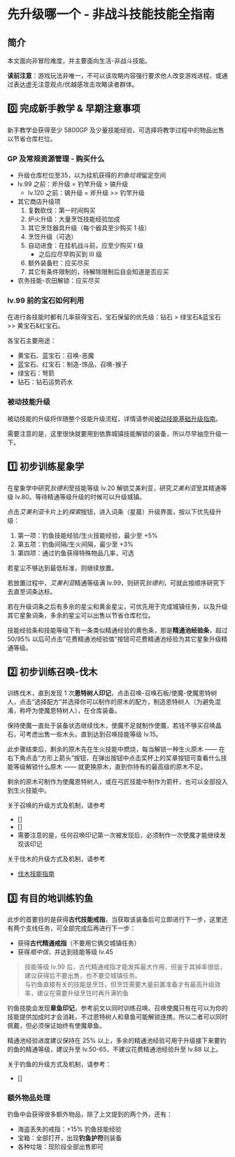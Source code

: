 # 先升级哪一个 - 非战斗技能技能全指南
## 简介
本文面向非冒险难度，并主要面向生活-非战斗技能。

**读前注意**：游戏玩法非唯一，不可以该攻略内容强行要求他人改变游戏进程，或通过表达虚无注意观点/优越感攻击攻略读者群体。

## :zero: 完成新手教学 & 早期注意事项
新手教学会获得至少 5800GP 及少量技能经验，可选择将教学过程中的物品出售以节省仓库栏位。

### GP 及常规资源管理 - 购买什么
* 升级仓库栏位至35，以为挂机获得的*钓鱼垃圾*留足空间
* lv.99 之前：斧升级 = 钓竿升级 > 镐升级
    + lv.120 之前：镐升级 = 斧升级 >> 钓竿升级
* 其它商店升级项
    1. 复数砍伐：第一时间购买
    2. 炉火升级：大量烹饪技能经验加成
    3. 其它烹饪器具升级（每个器具至少购买 1 级）
    4. 烹饪升级（可选）
    5. 自动进食：在挂机战斗前，应至少购买 I 级
        + 之后应尽早购买到 III 级
    6. 额外装备栏：应买尽买
    7. 其它有条件限制的，待解除限制后自会知道是否应买
* 农务技能-农田解锁：应买尽买

### lv.99 前的宝石如何利用
在进行各技能时都有几率获得宝石，宝石保留的优先级：钻石 > 绿宝石&蓝宝石 >> 黄宝石&红宝石。

各宝石主要用途：
* 黄宝石、蓝宝石：召唤-恶魔
* 蓝宝石、红宝石：制造-饰品，召唤-猴子
* 绿宝石：弩箭
* 钻石：钻石运势药水

### 被动技能升级
被动技能的升级将伴随整个技能升级流程，详情请参阅[被动技能基础升级指南](/Articles/Non-Combat/被动技能基础升级指南.md)。

需要注意的是，这里很快就要用到依靠城镇技能解锁的装备，所以尽早抽空升级一下。

## :one: 初步训练星象学
在星象学中研究*狄德利*至技能等级 lv.20 解锁艾美利亚，研究*艾美利亚*至其精通等级 lv.80。等待精通等级升级的时候可以升级城镇。

点击*艾美利亚*卡片上的*探索*按钮，进入词条（星晨）升级界面，按以下优先级升级：

1. 第一项：钓鱼技能经验/生火技能经验，最少至 +5%
2. 第五项：钓鱼间隔/生火间隔，最少至 +3%
3. 第四项：通过钓鱼获得特殊物品几率，可选

若星尘不够达到最低标准，则继续放置。

若放置过程中，*艾美利亚*精通等级满 lv.99，则研究*狄德利*，可就此按顺序研究下去直至词条达标。

若在升级词条之后有多余的星尘和黄金星尘，可优先用于完成城镇任务，以及升级其它星象词条，多余的星尘可以出售以节省仓库栏位。

技能经验条和技能等级下有一条类似精通经验的黄色条，那是**精通池经验条**，超过 50/95% 以后可点击“花费精通池经验值”按钮可花费精通池经验为其它星象升级精通等级。

## :two: 初步训练召唤-伐木
训练伐木，直到发现 1 次**恩特树人印记**，点击召唤-召唤石板/使魔-使魔恩特树人，点击“选择配方”并选择你可以制作的原木的配方，制造恩特树人（为避免混淆，称呼为使魔恩特树人），在仓库装备。

保持使魔一直处于装备状态继续伐木，使魔不足就制作使魔，若钱不够买召唤晶石，可考虑出售一些木头。直到达到召唤技能等级 lv.15。

此步骤结束后，剩余的原木先在生火技能中燃烧，每当解锁一种生火原木 —— 在右下角点击“方形上箭头”按钮，在弹出按钮中点击奖杯上的奖章按钮可查看什么技能等级解锁什么原木 —— 就更换原木，直到你持有的最高级的原木不足。

剩余的原木可制作为使魔恩特树人，或在弓匠技能中制作为箭杆，也可以全部投入到生火技能中。

<!-- TODO: -->
关于召唤的升级方式及机制，请参考
* []
* []
* 需要注意的是，任何召唤印记第一次被发现后，必须制作一次使魔才能继续发现该印记

关于伐木的升级方式及机制，请参考
* [伐木技能指南](/Articles/Non-Combat/伐木技能指南.md)

## :three: 有目的地训练钓鱼
此步的首要目的是获得**古代技能戒指**，当获取该装备后可立即进行下一步，这里还有两个支线任务，可全部完成后再进行下一步：

* 获得**古代精通戒指**（不要用它俩交城镇任务）
* 获得*瓶中信*，并达到技能等级 lv.45

> 技能等级 lv.99 后，古代精通戒指才能发挥最大作用，但鉴于其掉率很低，建议获得后不要出售，也不要交城镇任务。  
> 与钓鱼直接有关的技能是烹饪，但烹饪需要大量前置准备才有最高升级效率，建议在需要升级烹饪时再升满钓鱼

钓鱼技能会发现**章鱼印记**，参考前文以同时训练召唤。召唤使魔只有在可以为你的技能提供加成时才会消耗，不过恩特树人和章鱼可能解锁连携，所以二者可以同时佩戴，但必须保证始终有使魔章鱼。

精通池经验进度建议保持在 25% 以上，多余的精通池经验可用于升级接下来要钓的鱼的精通等级，建议升至 lv.50-65，不建议花费精通池经验升至 lv.88 以上。

<!-- TODO: -->
关于钓鱼的升级方式及机制，请参考：
* []

### 额外物品处理
钓鱼中会获得很多额外物品，除了上文提到的两个外，还有：
* 海盗丢失的戒指：+15% 钓鱼技能经验
* 宝箱：全部打开，出现**钓鱼护符**则装备
* 各种垃圾：现阶段全部出售即可
